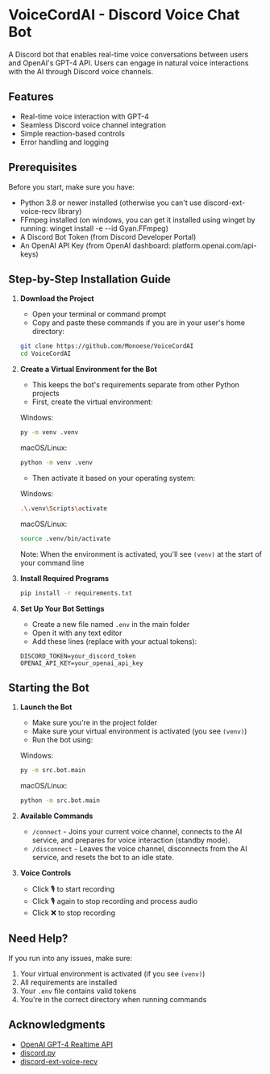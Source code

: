 # VoiceCordAI - Discord Voice Chat Bot

A Discord bot that enables real-time voice conversations between users and OpenAI's GPT-4 API. Users can engage in natural voice interactions with the AI through Discord voice channels.

## Features

- Real-time voice interaction with GPT-4
- Seamless Discord voice channel integration
- Simple reaction-based controls
- Error handling and logging

## Prerequisites

Before you start, make sure you have:
- Python 3.8 or newer installed (otherwise you can't use discord-ext-voice-recv library)
- FFmpeg installed (on windows, you can get it installed using winget by running: winget install -e --id Gyan.FFmpeg)
- A Discord Bot Token (from Discord Developer Portal)
- An OpenAI API Key (from OpenAI dashboard: platform.openai.com/api-keys)

## Step-by-Step Installation Guide

1. **Download the Project**
   - Open your terminal or command prompt
   - Copy and paste these commands if you are in your user's home directory:
   ```bash
   git clone https://github.com/Monoese/VoiceCordAI
   cd VoiceCordAI
   ```

2. **Create a Virtual Environment for the Bot**
   - This keeps the bot's requirements separate from other Python projects
   - First, create the virtual environment:
   
   Windows:
   ```bash
   py -m venv .venv
   ```
   
   macOS/Linux:
   ```bash
   python -m venv .venv
   ```
   
   - Then activate it based on your operating system:
   
   Windows:
   ```bash
   .\.venv\Scripts\activate
   ```
   
   macOS/Linux:
   ```bash
   source .venv/bin/activate
   ```
   
   Note: When the environment is activated, you'll see `(venv)` at the start of your command line

3. **Install Required Programs**
   ```bash
   pip install -r requirements.txt
   ```

4. **Set Up Your Bot Settings**
   - Create a new file named `.env` in the main folder
   - Open it with any text editor
   - Add these lines (replace with your actual tokens):
   ```
   DISCORD_TOKEN=your_discord_token
   OPENAI_API_KEY=your_openai_api_key
   ```

## Starting the Bot

1. **Launch the Bot**
   - Make sure you're in the project folder
   - Make sure your virtual environment is activated (you see `(venv)`)
   - Run the bot using:
   
   Windows:
   ```bash
   py -m src.bot.main
   ```
   
   macOS/Linux:
   ```bash
   python -m src.bot.main
   ```

2. **Available Commands**
   - `/connect` - Joins your current voice channel, connects to the AI service, and prepares for voice interaction (standby mode).
   - `/disconnect` - Leaves the voice channel, disconnects from the AI service, and resets the bot to an idle state.

3. **Voice Controls**
   - Click 🎙️ to start recording
   - Click 🎙️ again to stop recording and process audio
   - Click ❌ to stop recording

## Need Help?
If you run into any issues, make sure:
1. Your virtual environment is activated (if you see `(venv)`)
2. All requirements are installed
3. Your `.env` file contains valid tokens
4. You're in the correct directory when running commands

## Acknowledgments

- [OpenAI GPT-4 Realtime API](https://platform.openai.com/docs/guides/realtime)
- [discord.py](https://discordpy.readthedocs.io/)
- [discord-ext-voice-recv](https://github.com/imayhaveborkedit/discord-ext-voice-recv)
